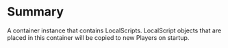 # Summary
A container instance that contains LocalScripts.  LocalScript objects that are placed in this container will be copied to new Players on startup.